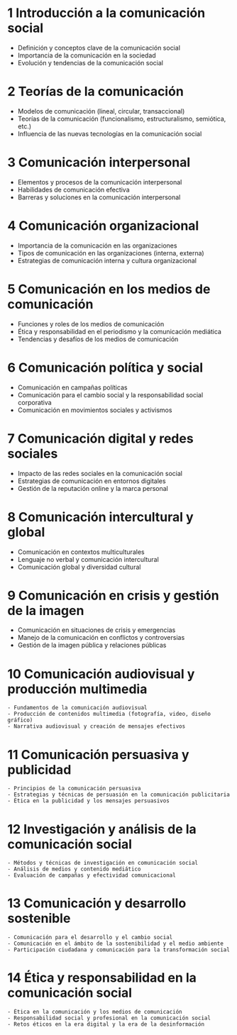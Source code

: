 # 1 Introducción a la comunicación social
-  Definición y conceptos clave de la comunicación social
-  Importancia de la comunicación en la sociedad
-  Evolución y tendencias de la comunicación social

# 2 Teorías de la comunicación
-  Modelos de comunicación (lineal, circular, transaccional)
-  Teorías de la comunicación (funcionalismo, estructuralismo, semiótica, etc.)
-  Influencia de las nuevas tecnologías en la comunicación social

# 3 Comunicación interpersonal
-  Elementos y procesos de la comunicación interpersonal
-  Habilidades de comunicación efectiva
-  Barreras y soluciones en la comunicación interpersonal

# 4 Comunicación organizacional
-  Importancia de la comunicación en las organizaciones
-  Tipos de comunicación en las organizaciones (interna, externa)
-  Estrategias de comunicación interna y cultura organizacional

# 5 Comunicación en los medios de comunicación
-  Funciones y roles de los medios de comunicación
-  Ética y responsabilidad en el periodismo y la comunicación mediática
-  Tendencias y desafíos de los medios de comunicación

# 6 Comunicación política y social
-  Comunicación en campañas políticas
-  Comunicación para el cambio social y la responsabilidad social corporativa
-  Comunicación en movimientos sociales y activismos

# 7 Comunicación digital y redes sociales
-  Impacto de las redes sociales en la comunicación social
-  Estrategias de comunicación en entornos digitales
-  Gestión de la reputación online y la marca personal

# 8 Comunicación intercultural y global
-  Comunicación en contextos multiculturales
-  Lenguaje no verbal y comunicación intercultural
-  Comunicación global y diversidad cultural

# 9 Comunicación en crisis y gestión de la imagen
-  Comunicación en situaciones de crisis y emergencias
-  Manejo de la comunicación en conflictos y controversias
-  Gestión de la imagen pública y relaciones públicas

# 10 Comunicación audiovisual y producción multimedia
    - Fundamentos de la comunicación audiovisual
    - Producción de contenidos multimedia (fotografía, video, diseño gráfico)
    - Narrativa audiovisual y creación de mensajes efectivos

# 11 Comunicación persuasiva y publicidad
    - Principios de la comunicación persuasiva
    - Estrategias y técnicas de persuasión en la comunicación publicitaria
    - Ética en la publicidad y los mensajes persuasivos

# 12 Investigación y análisis de la comunicación social
    - Métodos y técnicas de investigación en comunicación social
    - Análisis de medios y contenido mediático
    - Evaluación de campañas y efectividad comunicacional

# 13 Comunicación y desarrollo sostenible
    - Comunicación para el desarrollo y el cambio social
    - Comunicación en el ámbito de la sostenibilidad y el medio ambiente
    - Participación ciudadana y comunicación para la transformación social

# 14 Ética y responsabilidad en la comunicación social
    - Ética en la comunicación y los medios de comunicación
    - Responsabilidad social y profesional en la comunicación social
    - Retos éticos en la era digital y la era de la desinformación
